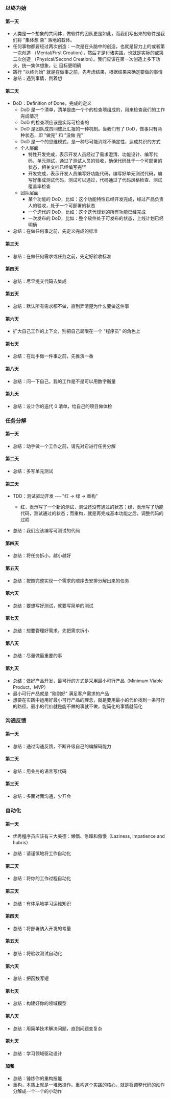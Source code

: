 ### 以终为始

#### 第一天

- 人类是一个想象的共同体，做软件的团队更是如此，而我们写出来的软件是我们将 "集体想
  象" 落地的载体。
- 任何事物都要经过两次创造：一次是在头脑中的创造，也就是智力上的或者第一次创造
  （Mental/First Creation），然后才是付诸实践，也就是实际的或第二次创造
  （Physical/Second Creation）。我们应该在第一次创造上多下功夫，统一集体想象，让
  目标更明确
- 践行 "以终为始" 就是在做事之前，先考虑结果，根据结果来确定要做的事情
- 总结：遇到事情，倒着想

#### 第二天

- DoD：Definition of Done，完成的定义
  - DoD 是一个清单，清单是由一个个的检查项组成的，用来检查我们的工作完成情况
  - DoD 的检查项应该是实际可检查的
  - DoD 是团队成员间彼此汇报的一种机制。当我们有了 DoD，做事只有两种状态，即 "做完" 和 "没做
    完"
  - DoD 是一个的思维模式，是一种尽可能消除不确定性，达成共识的方式
  - 个人层面
    - 特性开发完成，表示开发人员经过了需求澄清、功能设计、编写代码、单元测试，通过了测试人员的验收，确保代码处于一个可部署的状态，相关文档已经编写完毕
    - 开发完成，表示开发人员编写好功能代码，编写好单元测试代码，编写好集成测试代码，测试可以通过，代码通过了代码风格检查、测试覆盖率检查
  - 团队层面
    - 某个功能的 DoD，比如：这个功能特性已经开发完成，经过产品负责人的验收，处于一个可部署的状态
    - 一个迭代的 DoD，比如：这个迭代规划的所有功能已经完成
    - 一次发布的 DoD，比如：整个软件处于可发布的状态，上线计划已经明确
- 总结：在做任何事之前，先定义完成的标准

#### 第三天

- 总结：在做任何需求或任务之前，先定好验收标准

#### 第四天

- 总结：尽早提交代码去集成

#### 第五天

- 总结：默认所有需求都不做，直到弄清楚为什么要做这件事

#### 第六天

- 扩大自己工作的上下文，别把自己局限在一个 "程序员" 的角色上

#### 第七天

- 总结：在动手做一件事之前，先推演一番

#### 第八天

- 总结：问一下自己，我的工作是不是可以用数字衡量

#### 第九天

- 总结：设计你的迭代 0 清单，给自己的项目做体检

### 任务分解

#### 第一天

- 总结：动手做一个工作之前，请先对它进行任务分解

#### 第二天

- 总结：多写单元测试

#### 第三天

- TDD：测试驱动开发 --- "红 -> 绿 -> 重构"
  - 红，表示写了一个新的测试，测试还没有通过的状态；绿，表示写了功能代码，测试通过的状态；而重构，就是再完成基本功能之后，调整代码的过程

- 总结：我们应该编写可测试的代码

#### 第四天

- 总结：将任务拆小，越小越好

#### 第五天

- 总结：按照完整实现一个需求的顺序去安排分解出来的任务

#### 第六天

- 总结：要想写好测试，就要写简单的测试

#### 第七天

- 总结：想要管理好需求，先把需求拆小

#### 第八天

- 总结：尽量做最重要的事

#### 第九天

- 总结：做好产品开发，最可行的方式是采用最小可行产品（Minimum Viable Product，MVP）
- 最小可行产品就是 "刚刚好" 满足客户需求的产品
- 想要在实践中运用好最小可行产品的理念，就是要用最小的代价找到一条可行的路径。最小的代价就是能不做的事就不做，能简化的事情就简化

### 沟通反馈

#### 第一天

- 总结：通过沟通反馈，不断升级自己的编解码能力

#### 第二天

- 总结：用业务的语言写代码

#### 第三天

- 总结：多面对面沟通，少开会

### 自动化

#### 第一天

- 优秀程序员应该有三大美德：懒惰、急躁和傲慢（Laziness, Impatience and hubris）

- 总结：请谨慎地将工作自动化

#### 第二天

- 总结：将你的工作过程自动化

#### 第三天

- 总结：有体系地学习运维知识

#### 第四天

- 总结：将部署纳入开发的考量

#### 第五天

- 总结：将验收测试自动化

#### 第六天

- 总结：把函数写短

#### 第七天

- 总结：构建好你的领域模型

#### 第八天

- 总结：用简单技术解决问题，直到问题变复杂

#### 第九天

- 总结：学习领域驱动设计

#### 加餐

- 总结：锤炼你的重构技能
- 重构，本质上就是一堆微操作。重构这个实践的核心，就是将调整代码的动作分解成一个一个的小动作
